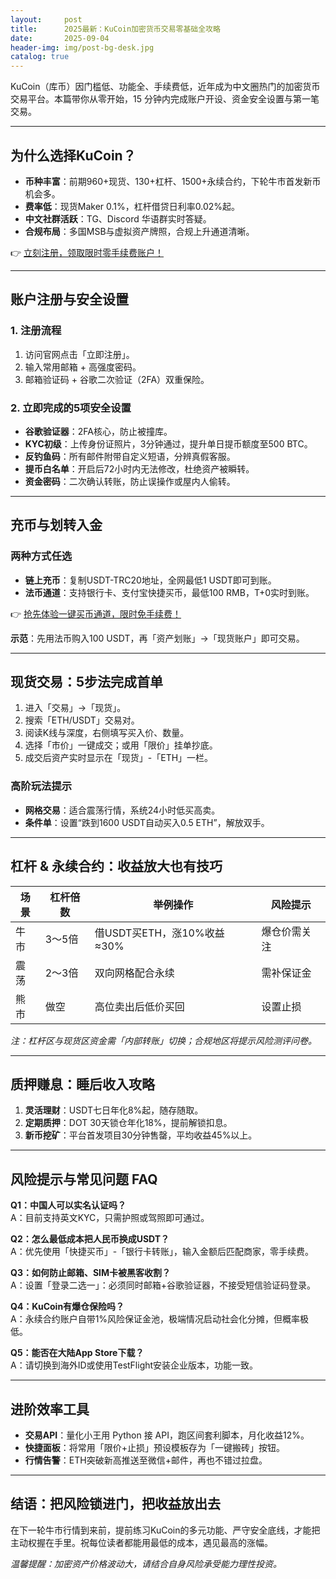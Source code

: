 ```yaml
---
layout:     post
title:      2025最新：KuCoin加密货币交易零基础全攻略
date:       2025-09-04
header-img: img/post-bg-desk.jpg
catalog: true
---
```


KuCoin（库币）因门槛低、功能全、手续费低，近年成为中文圈热门的加密货币交易平台。本篇带你从零开始，15 分钟内完成账户开设、资金安全设置与第一笔交易。

---

## 为什么选择KuCoin？

- **币种丰富**：前期960+现货、130+杠杆、1500+永续合约，下轮牛市首发新币机会多。  
- **费率低**：现货Maker 0.1%，杠杆借贷日利率0.02%起。  
- **中文社群活跃**：TG、Discord 华语群实时答疑。  
- **合规布局**：多国MSB与虚拟资产牌照，合规上升通道清晰。  

👉 [立刻注册，领取限时零手续费账户！](https://okxdog.com/)

---

## 账户注册与安全设置

### 1. 注册流程
1. 访问官网点击「立即注册」。  
2. 输入常用邮箱 + 高强度密码。  
3. 邮箱验证码 + 谷歌二次验证（2FA）双重保险。  

### 2. 立即完成的5项安全设置
- **谷歌验证器**：2FA核心，防止被撞库。  
- **KYC初级**：上传身份证照片，3分钟通过，提升单日提币额度至500 BTC。  
- **反钓鱼码**：所有邮件附带自定义短语，分辨真假客服。  
- **提币白名单**：开启后72小时内无法修改，杜绝资产被瞬转。  
- **资金密码**：二次确认转账，防止误操作或屋内人偷转。  

---

## 充币与划转入金

### 两种方式任选
- **链上充币**：复制USDT-TRC20地址，全网最低1 USDT即可到账。  
- **法币通道**：支持银行卡、支付宝快捷买币，最低100 RMB，T+0实时到账。

👉 [抢先体验一键买币通道，限时免手续费！](https://okxdog.com/)

**示范**：先用法币购入100 USDT，再「资产划账」→「现货账户」即可交易。

---

## 现货交易：5步法完成首单

1. 进入「交易」→「现货」。  
2. 搜索「ETH/USDT」交易对。  
3. 阅读K线与深度，右侧填写买入价、数量。  
4. 选择「市价」一键成交；或用「限价」挂单抄底。  
5. 成交后资产实时显示在「现货」-「ETH」一栏。

### 高阶玩法提示
- **网格交易**：适合震荡行情，系统24小时低买高卖。  
- **条件单**：设置“跌到1600 USDT自动买入0.5 ETH”，解放双手。

---

## 杠杆 & 永续合约：收益放大也有技巧

| 场景 | 杠杆倍数 | 举例操作 | 风险提示 |
|------|----------|----------|----------|
| 牛市 | 3～5倍 | 借USDT买ETH，涨10%收益≈30% | 爆仓价需关注 |
| 震荡 | 2～3倍 | 双向网格配合永续 | 需补保证金 |
| 熊市 | 做空 | 高位卖出后低价买回 | 设置止损 |

*注：杠杆区与现货区资金需「内部转账」切换；合规地区将提示风险测评问卷。*

---

## 质押赚息：睡后收入攻略

1. **灵活理财**：USDT七日年化8%起，随存随取。  
2. **定期质押**：DOT 30天锁仓年化18%，提前解锁扣息。  
3. **新币挖矿**：平台首发项目30分钟售罄，平均收益45%以上。  

---

## 风险提示与常见问题 FAQ

**Q1：中国人可以实名认证吗？**  
A：目前支持英文KYC，只需护照或驾照即可通过。

**Q2：怎么最低成本把人民币换成USDT？**  
A：优先使用「快捷买币」-「银行卡转账」，输入金额后匹配商家，零手续费。

**Q3：如何防止邮箱、SIM卡被黑客收割？**  
A：设置「登录二选一」：必须同时邮箱+谷歌验证器，不接受短信验证码登录。

**Q4：KuCoin有爆仓保险吗？**  
A：永续合约账户自带1%风险保证金池，极端情况启动社会化分摊，但概率极低。

**Q5：能否在大陆App Store下载？**  
A：请切换到海外ID或使用TestFlight安装企业版本，功能一致。

---

## 进阶效率工具

- **交易API**：量化小王用 Python 接 API，跑区间套利脚本，月化收益12%。  
- **快捷面板**：将常用「限价+止损」预设模板存为「一键搬砖」按钮。  
- **行情告警**：ETH突破新高推送至微信+邮件，再也不错过拉盘。

---

## 结语：把风险锁进门，把收益放出去

在下一轮牛市行情到来前，提前练习KuCoin的多元功能、严守安全底线，才能把主动权握在手里。祝每位读者都能用最低的成本，遇见最高的涨幅。

*温馨提醒：加密资产价格波动大，请结合自身风险承受能力理性投资。*